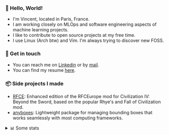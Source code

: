 ### 👋 Hello, World!

- I'm Vincent, located in Paris, France.
- I am working closely on MLOps and software engineering aspects of machine learning projects.
- I like to contribute to open source projects at my free time.
- I use Linux (Arch btw) and Vim. I'm always trying to discover new FOSS.

### 🔗 Get in touch

- You can reach me on [Linkedin](https://www.linkedin.com/in/vincent-duchauffour-3a9641155/) or by [mail](mailto:vincent.duchauffour@proton.me).
- You can find my resume [here](https://raw.githubusercontent.com/VDuchauffour/resume/main/resume.pdf).

### 📦 Side projects I made

- [RFCE](https://github.com/VDuchauffour/RFCEurope): Enhanced edition of the RFCEurope mod for Civilization IV: Beyond the Sword, based on the popular Rhye's and Fall of Civilization mod. 
- [anyboxes](https://github.com/VDuchauffour/anyboxes): Lightweight package for managing bounding boxes that works seamlessly with most computing frameworks. 

<details><summary>📊 Some stats</summary>  
  
<p align="center">
  <img alt="VDuchauffour's github stats" src="https://github-readme-stats.vercel.app/api?username=VDuchauffour&include_all_commits=true&show_icons=true&theme=react"/>
  <br />
  <img alt="VDuchauffour's streak stats" src="https://streak-stats.demolab.com?user=VDuchauffour&theme=react"/>
  <br />
  <img alt="VDuchauffour's language stats" src="https://github-readme-stats.vercel.app/api/top-langs/?username=VDuchauffour&count_private=true&include_all_commits=true&show_icons=true&layout=compact&theme=react"/>
  <!--   <br />
  <img alt="VDuchauffour's Wakatime stats" src="https://github-readme-stats.vercel.app/api/wakatime?username=VDuchauffour&theme=react"/> -->
</p>

#### 🧭 Wakatime stats
<!--START_SECTION:waka-->
![Code Time](http://img.shields.io/badge/Code%20Time-2%2C291%20hrs%2020%20mins-blue)

![Lines of code](https://img.shields.io/badge/From%20Hello%20World%20I%27ve%20Written-4.2%20million%20lines%20of%20code-blue)

**🐱 My GitHub Data** 

> 📦 986.9 kB Used in GitHub's Storage 
 > 
> 🚫 Not Opted to Hire
 > 
> 📜 10 Public Repositories 
 > 
> 🔑 2 Private Repositories 
 > 
**I'm an Early 🐤** 

```text
🌞 Morning                455 commits         ██░░░░░░░░░░░░░░░░░░░░░░░   08.04 % 
🌆 Daytime                3404 commits        ███████████████░░░░░░░░░░   60.15 % 
🌃 Evening                1581 commits        ███████░░░░░░░░░░░░░░░░░░   27.94 % 
🌙 Night                  219 commits         █░░░░░░░░░░░░░░░░░░░░░░░░   03.87 % 
```
📅 **I'm Most Productive on Monday** 

```text
Monday                   1325 commits        ██████░░░░░░░░░░░░░░░░░░░   23.41 % 
Tuesday                  1220 commits        █████░░░░░░░░░░░░░░░░░░░░   21.56 % 
Wednesday                817 commits         ████░░░░░░░░░░░░░░░░░░░░░   14.44 % 
Thursday                 1148 commits        █████░░░░░░░░░░░░░░░░░░░░   20.29 % 
Friday                   885 commits         ████░░░░░░░░░░░░░░░░░░░░░   15.64 % 
Saturday                 90 commits          ░░░░░░░░░░░░░░░░░░░░░░░░░   01.59 % 
Sunday                   174 commits         █░░░░░░░░░░░░░░░░░░░░░░░░   03.07 % 
```


📊 **This Week I Spent My Time On** 

```text
💬 Programming Languages: 
Python                   29 hrs 31 mins      ███████████████████░░░░░░   76.19 % 
YAML                     3 hrs 58 mins       ███░░░░░░░░░░░░░░░░░░░░░░   10.26 % 
Markdown                 1 hr 7 mins         █░░░░░░░░░░░░░░░░░░░░░░░░   02.91 % 
Other                    1 hr 7 mins         █░░░░░░░░░░░░░░░░░░░░░░░░   02.90 % 
JSON                     46 mins             ░░░░░░░░░░░░░░░░░░░░░░░░░   01.99 % 
```


 Last Updated on 14/10/2024 00:51:09 UTC
<!--END_SECTION:waka-->
</details>
